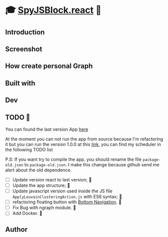 # :mortar_board: [SpyJSBlock.react](https://www.youtube.com/watch?v=mOAYN3wDvtg) :crystal_ball:

## Introduction

## Screenshot

## How create personal Graph

## Built with

## Dev

## TODO :construction:

You can found the last version App [here](https://github.com/vincenzopalazzo/SpyJSBlock.react/releases/tag/v1.0.0)

At the moment you can not run the app from source because I'm refactoring it but you can run the version 1.0.0 at this [link](https://github.com/vincenzopalazzo/SpyJSBlock.react/releases/tag/v1.0.0), you can find my scheduler in the following TODO list

P.S: If you want try to compile the app, you should rename the file `package-old.json` to `package-old.json`. I make this change because github send me alert about the old dependence. 

- [ ] Update version react to last version; :construction:
- [ ] Update the app structure; :construction:
- [ ] Update javascript version used inside the JS file `ApplyLouvainClusteringAction.js` with ES6 syntax; :construction:
- [ ] refactoring floating button with [Bottom Navigation](https://material-ui.com/components/bottom-navigation/). :construction:
- [ ] Fix Bug with ngraph module. :construction:
- [ ] Add Docker. :construction:

## Author
